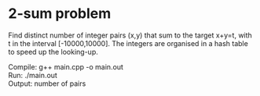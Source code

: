 # 2-sum problem

Find distinct number of integer pairs (x,y) that sum to the target x+y=t, with t in the interval [-10000,10000]. The integers are organised in a hash table to speed up the looking-up.

Compile: g++ main.cpp -o main.out  
Run: ./main.out  
Output: number of pairs

